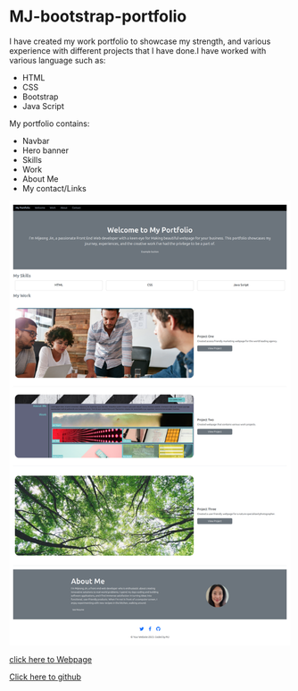 # MJ-bootstrap-portfolio

I have created my work portfolio to showcase my strength, and various experience with different projects that I have done.I have worked with various language such as:
- HTML
- CSS
- Bootstrap
- Java Script

My portfolio contains:
- Navbar
- Hero banner
- Skills
- Work
- About Me
- My contact/Links

![screenshot](./images/screencapture-127-0-0-1-5500-bootstrap-portfolio-MJ-bootstrap-portfolio-index-html-2023-11-07-00_01_52.png)

[click here to Webpage](https://salala1005.github.io/MJ-bootstrap-portfolio/)

[Click here to github](https://github.com/Salala1005/MJ-bootstrap-portfolio)


